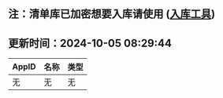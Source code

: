 ## 注：清单库已加密想要入库请使用 ([入库工具](https://github.com/BlankTMing/ManifestAutoUpdate/releases))

## 更新时间：2024-10-05 08:29:44
| AppID | 名称 | 类型  |
| :-------------------- | :----------------------------- | :----------- |
| 无 | 无 | 无 |
